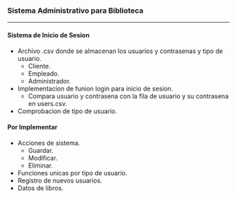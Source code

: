 ### Sistema Administrativo para Biblioteca
---

#### Sistema de Inicio de Sesion
- Archivo .csv donde se almacenan los usuarios y contrasenas y tipo de usuario.
    - Cliente.
    - Empleado.
    - Administrador.
- Implementacion de funion login para inicio de sesion.
    - Compara usuario y contrasena con la fila de usuario y su contrasena en users.csv.
- Comprobacion de tipo de usuario.

#### Por Implementar
- Acciones de sistema.
    - Guardar.
    - Modificar.
    - Eliminar.
- Funciones unicas por tipo de usuario.
- Registro de nuevos usuarios.
- Datos de libros.